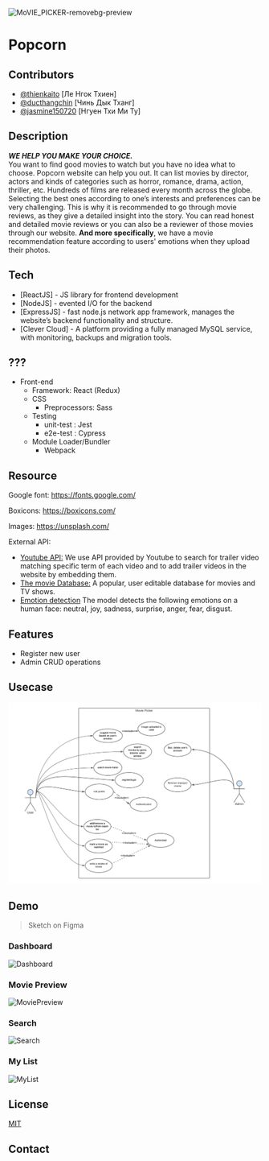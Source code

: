 ![MoVIE_PICKER-removebg-preview](https://github.com/kaitouz/MoviePicker/blob/main/Image/logo_width.png)
# Popcorn 
## Contributors

- [@thienkaito](https://www.github.com/thienkaito) [Ле Нгок Тхиен]
- [@ducthangchin](https://github.com/ducthangchin) [Чинь Дык Тханг]
- [@jasmine150720](https://github.com/jasmine150720) [Нгуен Тхи Ми Ту]
## Description
***WE HELP YOU MAKE YOUR CHOICE. <br/>***
You want to find good movies to watch but you have no idea what to choose. Popcorn website can help you out. It can list movies by director, actors and kinds of categories such as horror, romance, drama, action, thriller, etc. Hundreds of films are released every month across the globe. Selecting the best ones according to one’s interests and preferences can be very challenging. This is why it is recommended to go through movie reviews, as they give a detailed insight into the story. 
You can read honest and detailed movie reviews or you can also be a reviewer of those movies through our website. **And more specifically**, we have a movie recommendation feature according to users' emotions when they upload their photos.

## Tech

- [ReactJS] - JS library for frontend development
- [NodeJS] - evented I/O for the backend
- [ExpressJS] - fast node.js network app framework, manages the website’s backend functionality and structure.
- [Clever Cloud] - A platform providing a fully managed MySQL service, with monitoring, backups and migration tools.

## ???
- Front-end
  - Framework: React (Redux)
  - CSS 
    - Preprocessors: Sass
  - Testing
    - unit-test : Jest
    - e2e-test : Cypress 
  - Module Loader/Bundler
    - Webpack

## Resource
Google font: https://fonts.google.com/

Boxicons: https://boxicons.com/

Images: https://unsplash.com/

External API: 

- [Youtube API:](https://developers.google.com/youtube/v3/docs) We use API provided by Youtube to search for trailer video matching specific term of each video and to add trailer videos in the website by embedding them.
- [The movie Database:](https://developers.themoviedb.org/3) A popular, user editable database for movies and TV shows.
- [Emotion detection](https://rapidapi.com/smartclick-smartclick-default/api/emotion-detection2) The model detects the following emotions on a human face: neutral, joy, sadness, surprise, anger, fear, disgust.

## Features

- Register new user
- Admin CRUD operations

## Usecase
![image](./Image/usecase.png)

## Demo 
> Sketch on Figma
### Dashboard
![Dashboard](https://github.com/kaitouz/MoviePicker/blob/main/Image/Dashboard.png)
### Movie Preview
![MoviePreview](https://github.com/kaitouz/MoviePicker/blob/main/Image/MoviePreview.png)
### Search
![Search](https://github.com/kaitouz/MoviePicker/blob/main/Image/Search.png)
### My List
![MyList](https://github.com/kaitouz/MoviePicker/blob/main/Image/MyList.png)


## License
[MIT](https://choosealicense.com/licenses/mit/)

## Contact
